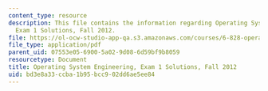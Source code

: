 ```yaml
---
content_type: resource
description: This file contains the information regarding Operating System Engineering,
  Exam 1 Solutions, Fall 2012.
file: https://ol-ocw-studio-app-qa.s3.amazonaws.com/courses/6-828-operating-system-engineering-fall-2012/bd3e8a33ccba1b95bcc902dd6ae5ee84_MIT6_828F12_q12_sol.pdf
file_type: application/pdf
parent_uid: 07553e05-6900-5a02-9d08-6d59bf9b8059
resourcetype: Document
title: Operating System Engineering, Exam 1 Solutions, Fall 2012
uid: bd3e8a33-ccba-1b95-bcc9-02dd6ae5ee84
---
```

